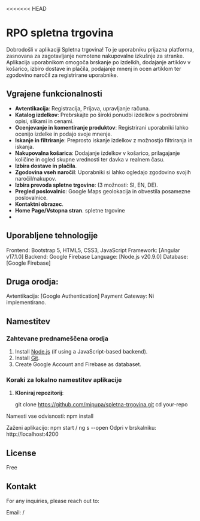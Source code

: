 <<<<<<< HEAD
# RPO spletna trgovina

Dobrodošli v aplikaciji Spletna trgovina! To je uporabniku prijazna platforma, zasnovana za zagotavljanje nemotene nakupovalne izkušnje za stranke. 
Aplikacija uporabnikom omogoča brskanje po izdelkih, dodajanje artiklov v košarico, izbiro dostave in plačila, podajanje mnenj in ocen artiklom ter zgodovino naročil za registrirane uporabnike.

## Vgrajene funkcionalnosti
- **Avtentikacija**: Registracija, Prijava, upravljanje računa.
- **Katalog izdelkov**: Prebrskajte po široki ponudbi izdelkov s podrobnimi opisi, slikami in cenami.
- **Ocenjevanje in komentiranje produktov**: Registrirani uporabniki lahko ocenijo izdelke in podajo svoje mnenje.
- **Iskanje in filtriranje**: Preprosto iskanje izdelkov z možnostjo filtriranja in iskanja.
- **Nakupovalna košarica**: Dodajanje izdelkov v košarico, prilagajanje količine in ogled skupne vrednosti ter davka v realnem času.
- **Izbira dostave in plačila**.
- **Zgodovina vseh naročil**: Uporabniki si lahko ogledajo zgodovino svojih naročil/nakupov.
- **Izbira prevoda spletne trgovine**: (3 možnosti: SI, EN, DE).
- **Pregled poslovalnic**: Google Maps geolokacija in obvestila posamezne poslovalnice.
- **Kontaktni obrazec**.
- **Home Page/Vstopna stran**. spletne trgovine
- 
## Uporabljene tehnologije
Frontend: Bootstrap 5, HTML5, CSS3, JavaScript
Framework: [Angular v17.1.0]
Backend: Google Firebase
Language: [Node.js v20.9.0]
Database: [Google Firebase]

## Druga orodja:
Avtentikacija: [Google Authentication]
Payment Gateway: Ni implementirano.

## Namestitev

### Zahtevane prednameščena orodja
1. Install [Node.js](https://nodejs.org/) (if using a JavaScript-based backend).
2. Install [Git](https://git-scm.com/).
3. Create Google Account and Firebase as databaset.

### Koraki za lokalno namestitev aplikacije

1. **Kloniraj repozitorij**:
   
   git clone https://github.com/mipupa/spletna-trgovina.git
   cd your-repo

Namesti vse odvisnosti: npm install

Zaženi aplikacijo:
npm start / ng s --open
Odpri v brskalniku: http://localhost:4200

## License
Free

## Kontakt
For any inquiries, please reach out to:

Email: /

